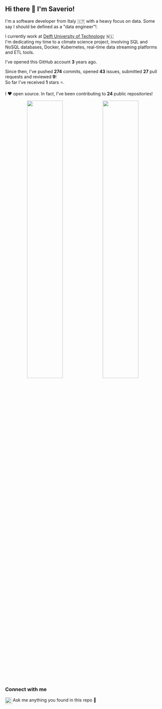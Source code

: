 ## Hi there 👋 I'm Saverio!
I'm a software developer from Italy 🇮🇹 with a heavy focus on data. Some say I should be defined as a "data engineer"!.  

I currently work at [Delft University of Technology](https://www.tudelft.nl/en/) 🇳🇱  
I'm dedicating my time to a climate science project, involving SQL and NoSQL databases, Docker, Kubernetes, real-time data streaming platforms and ETL tools.

I've opened this GitHub account **3** years ago.  

Since then, I've pushed **274** commits, opened **43** issues, submitted **27** pull requests and reviewed **9**!  
So far I've received **1** stars ⭐.

I ❤️ open source. In fact, I've been contributing to **24** public repositories!

<p align="center">
  <img width="48%" src="https://github-readme-stats.vercel.app/api?username=saveriogzz&show_icons=true&theme=tokyonight" />
  <img width="48%" src="https://github-readme-streak-stats.herokuapp.com/?user=saveriogzz&theme=tokyonight" />
</p>

### Connect with me

[<img align="left" alt="LinkedIn" width="22px" src="https://cdn-icons-png.flaticon.com/512/145/145807.png" />][linkedin]Ask me anything you found in this repo 💬

[linkedin]: https://www.linkedin.com/in/saverioguzzo/

<!---
Top 8 most used languages across your repositories:

![Jupyter Notebook](https://img.shields.io/static/v1?style=flat-square&label=%E2%A0%80&color=555&labelColor=%23DA5B0B&message=Jupyter%20Notebook%EF%B8%B188%25)
![HTML](https://img.shields.io/static/v1?style=flat-square&label=%E2%A0%80&color=555&labelColor=%23e34c26&message=HTML%EF%B8%B110%25)
![Python](https://img.shields.io/static/v1?style=flat-square&label=%E2%A0%80&color=555&labelColor=%233572A5&message=Python%EF%B8%B10.6%25)
![JavaScript](https://img.shields.io/static/v1?style=flat-square&label=%E2%A0%80&color=555&labelColor=%23f1e05a&message=JavaScript%EF%B8%B10.5%25)
![CSS](https://img.shields.io/static/v1?style=flat-square&label=%E2%A0%80&color=555&labelColor=%23563d7c&message=CSS%EF%B8%B10.2%25)
![PLpgSQL](https://img.shields.io/static/v1?style=flat-square&label=%E2%A0%80&color=555&labelColor=%23336790&message=PLpgSQL%EF%B8%B10.1%25)
![Java](https://img.shields.io/static/v1?style=flat-square&label=%E2%A0%80&color=555&labelColor=%23b07219&message=Java%EF%B8%B10.1%25)

Top 4 most used languages across your repositories:

![Jupyter Notebook](https://img.shields.io/static/v1?style=flat-square&label=%E2%A0%80&color=555&labelColor=%23DA5B0B&message=Jupyter%20Notebook%EF%B8%B188%25)
![HTML](https://img.shields.io/static/v1?style=flat-square&label=%E2%A0%80&color=555&labelColor=%23e34c26&message=HTML%EF%B8%B110%25)
![Python](https://img.shields.io/static/v1?style=flat-square&label=%E2%A0%80&color=555&labelColor=%233572A5&message=Python%EF%B8%B10.6%25)
![JavaScript](https://img.shields.io/static/v1?style=flat-square&label=%E2%A0%80&color=555&labelColor=%23f1e05a&message=JavaScript%EF%B8%B10.5%25)
![Other](https://img.shields.io/static/v1?style=flat-square&label=%E2%A0%80&color=555&labelColor=%23ededed&message=Other%EF%B8%B10.6%25)
-->
